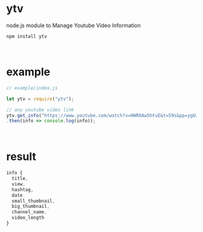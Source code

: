 # ytv
node.js module to Manage Youtube Video Information  

    npm install ytv

<br>

# example
```javascript
// example/index.js

let ytv = require("ytv");

// any youtube video link
ytv.get_info("https://www.youtube.com/watch?v=HWR8Aw5htvE&t=59s&pp=ygUJ6rCQ7Iqk7Yq4")
.then(info => console.log(info));
```

<br>

# result
```javascript
info {
  title, 
  view,
  hashtag,
  date
  small_thumbnail,
  big_thumbnail,
  channel_name,
  video_length
}
```

<br>

